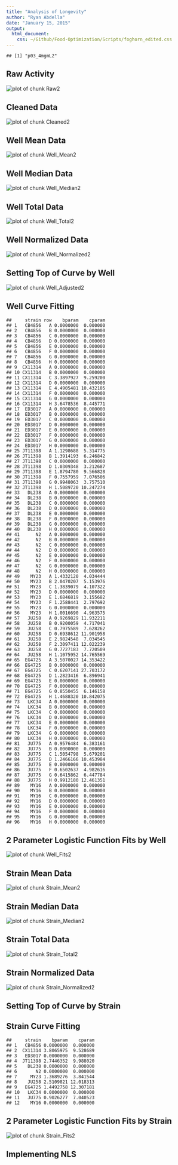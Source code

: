 ```yaml
---
title: "Analysis of Longevity"
author: "Ryan Abdella"
date: "January 15, 2015"
output:
  html_document:
    css: ~/Github/Food-Optimization/Scripts/foghorn_edited.css
---
```




```
## [1] "p03_4mgmL2"
```
 
## Raw Activity ##



![plot of chunk Raw2](Scripts/../Data/Raw/p03_4mgmL/p03_4mgmL2_Raw2-1.png) 

## Cleaned Data ##



![plot of chunk Cleaned2](Scripts/../Data/Raw/p03_4mgmL/p03_4mgmL2_Cleaned2-1.png) 



## Well Mean Data ##

![plot of chunk Well_Mean2](Scripts/../Data/Raw/p03_4mgmL/p03_4mgmL2_Well_Mean2-1.png) 

## Well Median Data ##

![plot of chunk Well_Median2](Scripts/../Data/Raw/p03_4mgmL/p03_4mgmL2_Well_Median2-1.png) 

## Well Total Data ##

![plot of chunk Well_Total2](Scripts/../Data/Raw/p03_4mgmL/p03_4mgmL2_Well_Total2-1.png) 

## Well Normalized Data ##



![plot of chunk Well_Normalized2](Scripts/../Data/Raw/p03_4mgmL/p03_4mgmL2_Well_Normalized2-1.png) 

## Setting Top of Curve by Well ##



![plot of chunk Well_Adjusted2](Scripts/../Data/Raw/p03_4mgmL/p03_4mgmL2_Well_Adjusted2-1.png) 

## Well Curve Fitting ##


```
##     strain row    bparam    cparam
## 1   CB4856   A 0.0000000  0.000000
## 2   CB4856   B 0.0000000  0.000000
## 3   CB4856   C 0.0000000  0.000000
## 4   CB4856   D 0.0000000  0.000000
## 5   CB4856   E 0.0000000  0.000000
## 6   CB4856   F 0.0000000  0.000000
## 7   CB4856   G 0.0000000  0.000000
## 8   CB4856   H 0.0000000  0.000000
## 9  CX11314   A 0.0000000  0.000000
## 10 CX11314   B 0.0000000  0.000000
## 11 CX11314   C 3.3897927  9.259200
## 12 CX11314   D 0.0000000  0.000000
## 13 CX11314   E 4.4905481 10.432105
## 14 CX11314   F 0.0000000  0.000000
## 15 CX11314   G 0.0000000  0.000000
## 16 CX11314   H 3.6478536  8.445771
## 17  ED3017   A 0.0000000  0.000000
## 18  ED3017   B 0.0000000  0.000000
## 19  ED3017   C 0.0000000  0.000000
## 20  ED3017   D 0.0000000  0.000000
## 21  ED3017   E 0.0000000  0.000000
## 22  ED3017   F 0.0000000  0.000000
## 23  ED3017   G 0.0000000  0.000000
## 24  ED3017   H 0.0000000  0.000000
## 25 JT11398   A 1.1298688  5.314775
## 26 JT11398   B 1.3914193  6.246842
## 27 JT11398   C 0.0000000  0.000000
## 28 JT11398   D 1.0309348  3.212687
## 29 JT11398   E 1.8794780  9.566828
## 30 JT11398   F 0.7557959  7.076506
## 31 JT11398   G 0.9948063  3.757510
## 32 JT11398   H 1.5089720 10.247274
## 33   DL238   A 0.0000000  0.000000
## 34   DL238   B 0.0000000  0.000000
## 35   DL238   C 0.0000000  0.000000
## 36   DL238   D 0.0000000  0.000000
## 37   DL238   E 0.0000000  0.000000
## 38   DL238   F 0.0000000  0.000000
## 39   DL238   G 0.0000000  0.000000
## 40   DL238   H 0.0000000  0.000000
## 41      N2   A 0.0000000  0.000000
## 42      N2   B 0.0000000  0.000000
## 43      N2   C 0.0000000  0.000000
## 44      N2   D 0.0000000  0.000000
## 45      N2   E 0.0000000  0.000000
## 46      N2   F 0.0000000  0.000000
## 47      N2   G 0.0000000  0.000000
## 48      N2   H 0.0000000  0.000000
## 49    MY23   A 1.4332120  4.034444
## 50    MY23   B 2.0470207  5.153976
## 51    MY23   C 1.3839079  4.107322
## 52    MY23   D 0.0000000  0.000000
## 53    MY23   E 1.6846819  3.155682
## 54    MY23   F 1.2588441  2.797692
## 55    MY23   G 0.0000000  0.000000
## 56    MY23   H 1.0016690  4.963575
## 57   JU258   A 0.9269829 11.932211
## 58   JU258   B 0.9200059  4.717041
## 59   JU258   C 0.7975589  7.628262
## 60   JU258   D 0.6938612 11.901958
## 61   JU258   E 2.9824548  7.034545
## 62   JU258   F 2.3097411 12.022239
## 63   JU258   G 0.7727183  7.720509
## 64   JU258   H 1.1075952 14.765569
## 65  EG4725   A 3.5070027 14.353422
## 66  EG4725   B 0.0000000  0.000000
## 67  EG4725   C 0.6207141 27.703172
## 68  EG4725   D 1.2823416  6.896941
## 69  EG4725   E 0.0000000  0.000000
## 70  EG4725   F 0.0000000  0.000000
## 71  EG4725   G 0.8550455  6.146158
## 72  EG4725   H 1.4688320 10.842075
## 73   LKC34   A 0.0000000  0.000000
## 74   LKC34   B 0.0000000  0.000000
## 75   LKC34   C 0.0000000  0.000000
## 76   LKC34   D 0.0000000  0.000000
## 77   LKC34   E 0.0000000  0.000000
## 78   LKC34   F 0.0000000  0.000000
## 79   LKC34   G 0.0000000  0.000000
## 80   LKC34   H 0.0000000  0.000000
## 81   JU775   A 0.9576484  6.383161
## 82   JU775   B 0.0000000  0.000000
## 83   JU775   C 1.5054798  5.679201
## 84   JU775   D 1.2466166 10.453984
## 85   JU775   E 0.0000000  0.000000
## 86   JU775   F 0.6502637  4.982616
## 87   JU775   G 0.6415862  6.447784
## 88   JU775   H 0.9912180 12.461351
## 89    MY16   A 0.0000000  0.000000
## 90    MY16   B 0.0000000  0.000000
## 91    MY16   C 0.0000000  0.000000
## 92    MY16   D 0.0000000  0.000000
## 93    MY16   E 0.0000000  0.000000
## 94    MY16   F 0.0000000  0.000000
## 95    MY16   G 0.0000000  0.000000
## 96    MY16   H 0.0000000  0.000000
```

## 2 Parameter Logistic Function Fits by Well ##



![plot of chunk Well_Fits2](Scripts/../Data/Raw/p03_4mgmL/p03_4mgmL2_Well_Fits2-1.png) 

## Strain Mean Data ##



![plot of chunk Strain_Mean2](Scripts/../Data/Raw/p03_4mgmL/p03_4mgmL2_Strain_Mean2-1.png) 

## Strain Median Data ##

![plot of chunk Strain_Median2](Scripts/../Data/Raw/p03_4mgmL/p03_4mgmL2_Strain_Median2-1.png) 

## Strain Total Data ##

![plot of chunk Strain_Total2](Scripts/../Data/Raw/p03_4mgmL/p03_4mgmL2_Strain_Total2-1.png) 

## Strain Normalized Data ##



![plot of chunk Strain_Normalized2](Scripts/../Data/Raw/p03_4mgmL/p03_4mgmL2_Strain_Normalized2-1.png) 

## Setting Top of Curve by Strain ##





## Strain Curve Fitting ##


```
##     strain    bparam    cparam
## 1   CB4856 0.0000000  0.000000
## 2  CX11314 3.8065975  9.528689
## 3   ED3017 0.0000000  0.000000
## 4  JT11398 2.7446352  9.988020
## 5    DL238 0.0000000  0.000000
## 6       N2 0.0000000  0.000000
## 7     MY23 1.3689276  3.841544
## 8    JU258 2.5109821 12.018313
## 9   EG4725 1.4492758 12.307181
## 10   LKC34 0.0000000  0.000000
## 11   JU775 0.9026277  7.040523
## 12    MY16 0.0000000  0.000000
```

## 2 Parameter Logistic Function Fits by Strain ##



![plot of chunk Strain_Fits2](Scripts/../Data/Raw/p03_4mgmL/p03_4mgmL2_Strain_Fits2-1.png) 

## Implementing NLS ##


